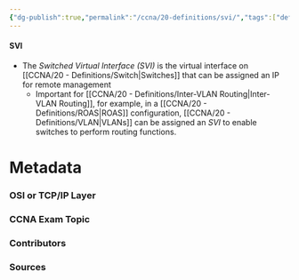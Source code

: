 ```yaml
---
{"dg-publish":true,"permalink":"/ccna/20-definitions/svi/","tags":["defs_ccna"],"created":"2023-11-05T10:55:11.000-08:00","updated":"2023-11-07T16:00:37.696-08:00"}
---
```


#### SVI
- The *Switched Virtual Interface (SVI)* is the virtual interface on [[CCNA/20 - Definitions/Switch\|Switches]] that can be assigned an IP for remote management
	- Important for [[CCNA/20 - Definitions/Inter-VLAN Routing\|Inter-VLAN Routing]], for example, in a [[CCNA/20 - Definitions/ROAS\|ROAS]] configuration, [[CCNA/20 - Definitions/VLAN\|VLANs]] can be assigned an *SVI* to enable switches to perform routing functions.


# Metadata
### OSI or TCP/IP Layer

### CCNA Exam Topic

### Contributors

### Sources
